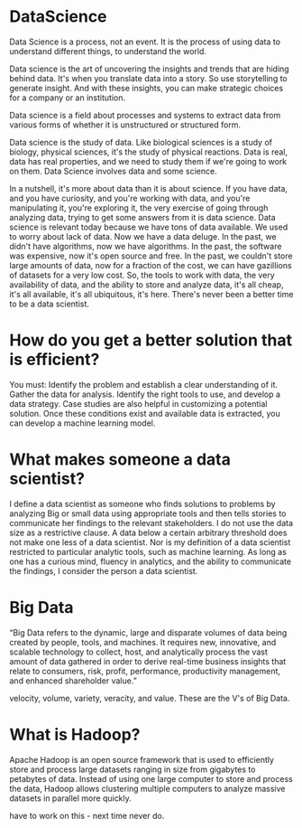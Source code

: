 # DataScience
Data Science is a process, not an event. It is the process of using data to understand different things, to understand the world.

Data science is the art of uncovering the insights and trends that are hiding behind data. It's when you translate data into a story. So use storytelling to generate insight. And with these insights, you can make strategic choices for a company or an institution.

Data science is a field about processes and systems to extract data from various forms of whether it is unstructured or structured form.

Data science is the study of data. Like biological sciences is a study of biology, physical sciences, it's the study of physical reactions. Data is real, data has real properties, and we need to study them if we're going to work on them. Data Science involves data and some science.

In a nutshell, it's more about data than it is about science. If you have data, and you have curiosity, and you're working with data, and you're manipulating it, you're exploring it, the very exercise of going through analyzing data, trying to get some answers from it is data science. Data science is relevant today because we have tons of data available. We used to worry about lack of data. Now we have a data deluge. In the past, we didn't have algorithms, now we have algorithms. In the past, the software was expensive, now it's open source and free. In the past, we couldn't store large amounts of data, now for a fraction of the cost, we can have gazillions of datasets for a very low cost. So, the tools to work with data, the very availability of data, and the ability to store and analyze data, it's all cheap, it's all available, it's all ubiquitous, it's here. There's never been a better time to be a data scientist.

# How do you get a better solution that is efficient?
You must: Identify the problem and establish a clear understanding of it.
Gather the data for analysis.
Identify the right tools to use, and develop a data strategy.
Case studies are also helpful in customizing a potential solution.
Once these conditions exist and available data is extracted, you can develop a machine learning model. 

# What makes someone a data scientist?
I define a data scientist as someone who finds solutions to problems by analyzing Big or small data using appropriate tools and then tells stories to communicate her findings to the relevant stakeholders. I do not use the data size as a restrictive clause. A data below a certain arbitrary threshold does not make one less of a data scientist. Nor is my definition of a data scientist restricted to particular analytic tools, such as machine learning. As long as one has a curious mind, fluency in analytics, and the ability to communicate the findings, I consider the person a data scientist.

# Big Data
 “Big Data refers to the dynamic, large and
disparate volumes of data being created by people, tools, and machines.
It requires new, innovative, and scalable technology to collect, host, and analytically
process the vast amount of data gathered in order to derive real-time business insights
that relate to consumers, risk, profit, performance, productivity management, and enhanced shareholder
value.” 

velocity, volume, variety, veracity, and value.
These are the V's of Big Data.

# What is Hadoop?
Apache Hadoop is an open source framework that is used to efficiently store and process large datasets ranging in size from gigabytes to petabytes of data. Instead of using one large computer to store and process the data, Hadoop allows clustering multiple computers to analyze massive datasets in parallel more quickly.

have to work on this - next time never do.
